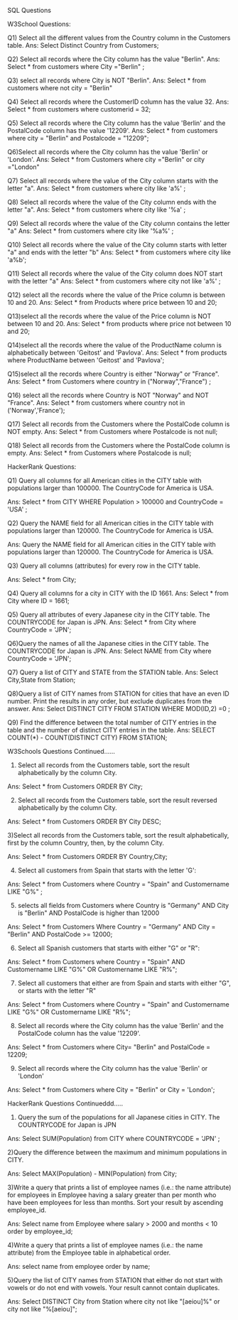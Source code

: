 SQL Questions

W3School Questions:

Q1) Select all the different values from the Country column in the Customers table.
Ans: Select Distinct Country from Customers;

Q2) Select all records where the City column has the value "Berlin".
Ans: Select * from customers where City ="Berlin" ;

Q3) select all records where City is NOT "Berlin".
Ans: Select * from customers where not city = "Berlin"

Q4) Select all records where the CustomerID column has the value 32.
Ans: Select * from customers where customerid = 32;

Q5) Select all records where the City column has the value 'Berlin' and the PostalCode column has the value '12209'.
Ans: Select * from customers where city = "Berlin" and Postalcode = "12209";

Q6)Select all records where the City column has the value 'Berlin' or 'London'.
Ans: Select * from Customers where city ="Berlin" or city ="London"

Q7) Select all records where the value of the City column starts with the letter "a".
Ans: Select * from customers where city like 'a%' ;

Q8) Select all records where the value of the City column ends with the letter "a".
Ans: Select * from customers where city like '%a' ;

Q9) Select all records where the value of the City column contains the letter "a"
Ans: Select * from customers where city like '%a%' ;

Q10) Select all records where the value of the City column starts with letter "a" and ends with the letter "b"
Ans: Select * from customers where city like 'a%b';

Q11) Select all records where the value of the City column does NOT start with the letter "a"
Ans: Select * from customers where city not like 'a%' ;

Q12) select all the records where the value of the Price column is between 10 and 20.
Ans: Select * from Products where price between 10 and 20;

Q13)select all the records where the value of the Price column is NOT between 10 and 20.
Ans: Select * from products where price not between 10 and 20;

Q14)select all the records where the value of the ProductName column is alphabetically between 'Geitost' and 'Pavlova'.
Ans: Select * from products where ProductName  between 'Geitost' and 'Pavlova';

Q15)select all the records where Country is either "Norway" or "France".
Ans: Select * from Customers where country in ("Norway","France") ;

Q16) select all the records where Country is NOT "Norway" and NOT "France".
Ans: Select * from customers where country not in ('Norway','France');

Q17) Select all records from the Customers where the PostalCode column is NOT empty.
Ans: Select * from Customers where Postalcode is not null;

Q18) Select all records from the Customers where the PostalCode column is empty.
Ans: Select * from Customers where Postalcode is  null;



HackerRank Questions:

Q1) Query all columns for all American cities in the CITY table with populations larger than 100000. The CountryCode for America is USA.

Ans: Select * from CITY
WHERE Population > 100000 and CountryCode = 'USA'  ;

Q2) Query the NAME field for all American cities in the CITY table with populations larger than 120000. The CountryCode for America is USA.

Ans: Query the NAME field for all American cities in the CITY table with populations larger than 120000. The CountryCode for America is USA.

Q3) Query all columns (attributes) for every row in the CITY table.

Ans: Select * from City;

Q4) Query all columns for a city in CITY with the ID 1661.
Ans: Select * from City where ID = 1661;

Q5) Query all attributes of every Japanese city in the CITY table. The COUNTRYCODE for Japan is JPN.
Ans: Select * from City where CountryCode = 'JPN';

Q6)Query the names of all the Japanese cities in the CITY table. The COUNTRYCODE for Japan is JPN.
Ans: Select NAME from City where CountryCode = 'JPN';

Q7) Query a list of CITY and STATE from the STATION table.
Ans: Select City,State from Station;

Q8)Query a list of CITY names from STATION for cities that have an even ID number. Print the results in any order, but exclude duplicates from the answer.
Ans: Select DISTINCT CITY FROM STATION 
WHERE MOD(ID,2) =0 ;

Q9) Find the difference between the total number of CITY entries in the table and the number of distinct CITY entries in the table.
Ans: SELECT COUNT(*) - COUNT(DISTINCT CITY)
FROM STATION;




W3Schools Questions Continued......

1) Select all records from the Customers table, sort the result alphabetically by the column City.

Ans: Select * from Customers ORDER BY City;

2) Select all records from the Customers table, sort the result reversed alphabetically by the column City.

Ans: Select * from Customers ORDER BY City DESC;

3)Select all records from the Customers table, sort the result alphabetically, first by the column Country, then, by the column City.

Ans: Select * from Customers ORDER BY Country,City;

4) Select all customers from Spain that starts with the letter 'G':

Ans: Select * from Customers where Country = "Spain" and Customername LIKE "G%" ;

5) selects all fields from Customers where Country is "Germany" AND City is "Berlin" AND PostalCode is higher than 12000

Ans: Select * from Customers
Where Country = "Germany"
AND City = "Berlin"
AND PostalCode >= 12000;

6) Select all Spanish customers that starts with either "G" or "R":

Ans: Select * from Customers where Country = "Spain"
AND Customername LIKE "G%" OR Customername LIKE "R%";

7) Select all customers that either are from Spain and starts with either "G", or starts with the letter "R"

Ans: Select * from Customers where Country = "Spain" and Customername LIKE "G%" 
OR Customername LIKE "R%";

8) Select all records where the City column has the value 'Berlin' and the PostalCode column has the value '12209'.

Ans: Select * from Customers where City= "Berlin" and PostalCode = 12209;

9) Select all records where the City column has the value 'Berlin' or 'London'

Ans: Select * from Customers where City = "Berlin" or City = 'London';


HackerRank Questions Continueddd.....

1) Query the sum of the populations for all Japanese cities in CITY. The COUNTRYCODE for Japan is JPN

Ans: Select SUM(Population) from CITY where COUNTRYCODE = 'JPN' ;

2)Query the difference between the maximum and minimum populations in CITY.

Ans: Select MAX(Population) - MIN(Population) from City;

3)Write a query that prints a list of employee names (i.e.: the name attribute) for employees in Employee having a salary greater than  per month who have been employees for less than  months. Sort your result by ascending employee_id.

Ans: Select name from Employee
where salary > 2000 and months < 10 
order by employee_id;

4)Write a query that prints a list of employee names (i.e.: the name attribute) from the Employee table in alphabetical order.

Ans: select name from employee order by name;

5)Query the list of CITY names from STATION that either do not start with vowels or do not end with vowels. Your result cannot contain duplicates.

Ans: Select DISTINCT City from Station where city not like "[aeiou]%" or city not like "%[aeiou]";









